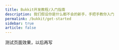 ```yaml
---
title: Bukkit开发教程/入门指南
description: 我们假设你是什么都不会的新手，手把手教你入门
permalink: /bukkit/get-started
sidebar: true
article: false
---
```


测试页面效果，以后再写
